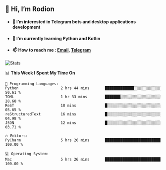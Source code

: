 ## 👋 Hi, I’m Rodion
- #### 👀 I’m interested in Telegram bots and desktop applications development
- #### 🌱 I’m currently learning Python and Kotlin
- #### 📫 How to reach me : [Email](mailto:me@lavn.ml), [Telegram](https://t.me/rodion_gudz)

![Stats](https://github-readme-stats.vercel.app/api?username=rodion-gudz&show_icons=true&theme=github_dark&hide_border=true&hide=issues&count_private=true&layout=compact)


<!--START_SECTION:waka-->
📊 **This Week I Spent My Time On** 

```text
💬 Programming Languages: 
Python                   2 hrs 44 mins       █████████████░░░░░░░░░░░░   50.61 % 
TOML                     1 hr 33 mins        ███████░░░░░░░░░░░░░░░░░░   28.68 % 
ReST                     18 mins             █░░░░░░░░░░░░░░░░░░░░░░░░   05.65 % 
reStructuredText         16 mins             █░░░░░░░░░░░░░░░░░░░░░░░░   04.98 % 
JSON                     12 mins             █░░░░░░░░░░░░░░░░░░░░░░░░   03.71 % 

🔥 Editors: 
PyCharm                  5 hrs 26 mins       █████████████████████████   100.00 % 

💻 Operating System: 
Mac                      5 hrs 26 mins       █████████████████████████   100.00 % 
```


<!--END_SECTION:waka-->
